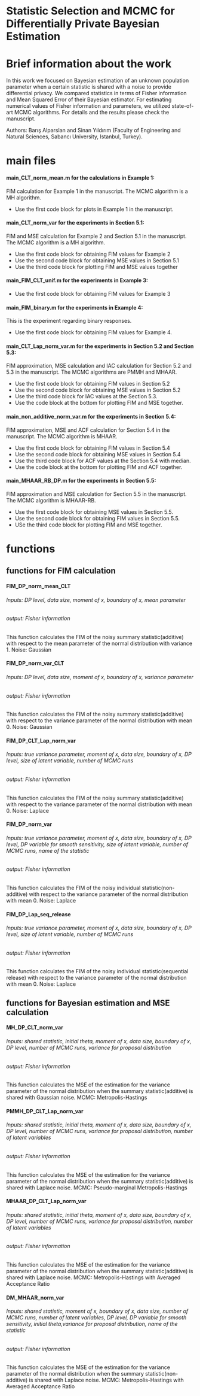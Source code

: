 # Statistic Selection and MCMC for Differentially Private Bayesian Estimation

# Brief information about the work
In this work we focused on Bayesian estimation of an unknown population parameter when a certain statistic is shared with a noise to provide differential privacy. We compared statistics in terms of Fisher information and Mean Squared Error of their Bayesian estimator. For estimating numerical values of Fisher information and  parameters, we utilized state-of-art MCMC algorithms. For details and the results please check the manuscript.  

Authors: Barış Alparslan and Sinan Yıldırım (Faculty of Engineering and Natural Sciences, Sabancı University, Istanbul, Turkey).

# main files

#### main_CLT_norm_mean.m for the calculations in Example 1:
FIM calculation for Example 1 in the manuscript. The MCMC algorithm is a MH algorithm.

- Use the first code block for plots in Example 1 in the manuscript.

#### main_CLT_norm_var for the experiments in Section 5.1:
FIM and MSE calculation for Example 2 and Section 5.1 in the manuscript. The MCMC algorithm is a MH algorithm.

- Use the first code block for obtaining FIM values for Example 2
- Use the second code block for obtaining MSE values in Section 5.1
- Use the third code block for plotting FIM and MSE values together

#### main_FIM_CLT_unif.m for the experiments in Example 3:

- Use the first code block for obtaining FIM values for Example 3

#### main_FIM_binary.m for the experiments in Example 4:
This is the experiment regarding binary responses.

- Use the first code block for obtaining FIM values for Example 4.

#### main_CLT_Lap_norm_var.m for the experiments in Section 5.2 and Section 5.3:
FIM approximation, MSE calculation and IAC calculation for Section 5.2 and 5.3 in the manuscript. The MCMC algorithms are PMMH and MHAAR.

- Use the first code block for obtaining FIM values in Section 5.2
- Use the second code block for obtaining MSE values in Section 5.2
- Use the third code block for IAC values at the Section 5.3.
- Use the code block at the bottom for plotting FIM and MSE together.

#### main_non_additive_norm_var.m for the experiments in Section 5.4:
FIM approximation, MSE and ACF calculation for Section 5.4 in the manuscript. The MCMC algorithm is MHAAR.

- Use the first code block for obtaining FIM values in Section 5.4
- Use the second code block for obtaining MSE values in Section 5.4
- Use the third code block for ACF values at the Section 5.4 with median.
- Use the code block at the bottom for plotting FIM and ACF together.

#### main_MHAAR_RB_DP.m for the experiments in Section 5.5:
FIM approximation and MSE calculation for Section 5.5 in the manuscript. The MCMC algorithm is MHAAR-RB.

- Use the first code block for obtaining MSE values in Section 5.5.
- Use the second code block for obtaining FIM values in Section 5.5.
- USe the third code block for plotting FIM and MSE together.

# functions 
## functions for FIM calculation
#### FIM_DP_norm_mean_CLT 
###### Inputs: DP level, data size, moment of x, boundary of x, mean parameter
###### output: Fisher information

This function calculates the FIM of the noisy summary statistic(additive) with respect to the mean parameter of the normal distribution with variance 1. Noise: Gaussian

#### FIM_DP_norm_var_CLT 
###### Inputs: DP level, data size, moment of x, boundary of x, variance parameter
###### output: Fisher information

This function calculates the FIM of the noisy summary statistic(additive) with respect to the variance parameter of the normal distribution with mean 0. Noise: Gaussian

#### FIM_DP_CLT_Lap_norm_var
###### Inputs: true variance parameter, moment of x, data size, boundary of x, DP level, size of latent variable, number of MCMC runs
###### output: Fisher information

This function calculates the FIM of the noisy summary statistic(additive) with respect to the variance parameter of the normal distribution with mean 0. Noise: Laplace

#### FIM_DP_norm_var
###### Inputs: true variance parameter, moment of x, data size, boundary of x, DP level, DP variable for smooth sensitivity, size of latent variable, number of MCMC runs, name of the statistic
###### output: Fisher information

This function calculates the FIM of the noisy individual statistic(non-additive) with respect to the variance parameter of the normal distribution with mean 0. Noise: Laplace

#### FIM_DP_Lap_seq_release
###### Inputs: true variance parameter, moment of x, data size, boundary of x, DP level, size of latent variable, number of MCMC runs
###### output: Fisher information

This function calculates the FIM of the noisy individual statistic(sequential release) with respect to the variance parameter of the normal distribution with mean 0. Noise: Laplace

## functions for Bayesian estimation and MSE calculation
#### MH_DP_CLT_norm_var
###### Inputs: shared statistic, initial theta, moment of x, data size, boundary of x, DP level, number of MCMC runs, variance for proposal distribution
###### output: Fisher information

This function calculates the MSE of the estimation for the variance parameter of the normal distribution when the summary statistic(additive) is shared with Gaussian noise. MCMC: Metropolis-Hastings

#### PMMH_DP_CLT_Lap_norm_var
###### Inputs: shared statistic, initial theta, moment of x, data size, boundary of x, DP level, number of MCMC runs, variance for proposal distribution, number of latent variables
###### output: Fisher information

This function calculates the MSE of the estimation for the variance parameter of the normal distribution when the summary statistic(additive) is shared with Laplace noise. MCMC: Pseudo-marginal Metropolis-Hastings

#### MHAAR_DP_CLT_Lap_norm_var
###### Inputs: shared statistic, initial theta, moment of x, data size, boundary of x, DP level, number of MCMC runs, variance for proposal distribution, number of latent variables
###### output: Fisher information

This function calculates the MSE of the estimation for the variance parameter of the normal distribution when the summary statistic(additive) is shared with Laplace noise. MCMC: Metropolis-Hastings with Averaged Acceptance Ratio

#### DM_MHAAR_norm_var
###### Inputs: shared statistic, moment of x, boundary of x, data size, number of MCMC runs, number of latent variables, DP level, DP variable for smooth sensitivity, initial theta,variance for proposal distribution, name of the statistic
###### output: Fisher information

This function calculates the MSE of the estimation for the variance parameter of the normal distribution when the summary statistic(non-additive) is shared with Laplace noise. MCMC: Metropolis-Hastings with Averaged Acceptance Ratio
